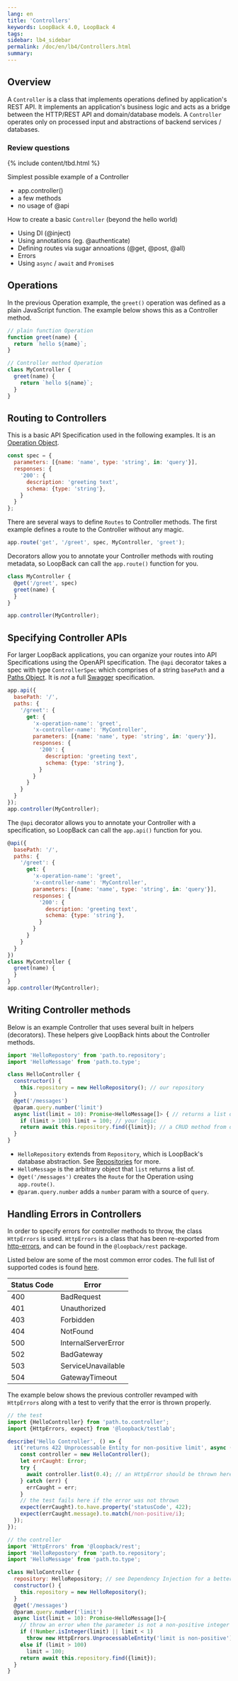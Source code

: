 ```yaml
---
lang: en
title: 'Controllers'
keywords: LoopBack 4.0, LoopBack 4
tags:
sidebar: lb4_sidebar
permalink: /doc/en/lb4/Controllers.html
summary:
---
```


## Overview

A `Controller` is a class that implements operations defined by application's REST API. It implements an application's business logic and acts as a bridge between the HTTP/REST API and domain/database models.
A `Controller` operates only on processed input and abstractions of backend services / databases.

### Review questions

{% include content/tbd.html %}

Simplest possible example of a Controller
- app.controller()
- a few methods
- no usage of @api

How to create a basic `Controller` (beyond the hello world)
- Using DI (@inject)
- Using annotations (eg. @authenticate)
- Defining routes via sugar annoations (@get, @post, @all)
- Errors
- Using `async` / `await` and `Promise`s

## Operations

In the previous Operation example, the `greet()` operation was defined as a plain JavaScript function. The example below shows this as a Controller method.

```js
// plain function Operation
function greet(name) {
  return `hello ${name}`;
}

// Controller method Operation
class MyController {
  greet(name) {
    return `hello ${name}`;
  }
}
```

## Routing to Controllers

This is a basic API Specification used in the following examples. It is an [Operation Object](https://github.com/OAI/OpenAPI-Specification/blob/0e51e2a1b2d668f434e44e5818a0cdad1be090b4/versions/2.0.md#operation-object).

```js
const spec = {
  parameters: [{name: 'name', type: 'string', in: 'query'}],
  responses: {
    '200': {
      description: 'greeting text',
      schema: {type: 'string'},
    }
  }
};
```

There are several ways to define `Routes` to Controller methods. The first example defines a route to the Controller without any magic.

```js
app.route('get', '/greet', spec, MyController, 'greet');
```

Decorators allow you to annotate your Controller methods with routing metadata, so LoopBack can call the `app.route()` function for you.

```js
class MyController {
  @get('/greet', spec)
  greet(name) {
  }
}

app.controller(MyController);
```

## Specifying Controller APIs

For larger LoopBack applications, you can organize your routes into API Specifications using the OpenAPI specification. The `@api` decorator takes a spec with type `ControllerSpec` which comprises of a string `basePath` and a [Paths Object](https://github.com/OAI/OpenAPI-Specification/blob/0e51e2a1b2d668f434e44e5818a0cdad1be090b4/versions/2.0.md#paths-object). It is _not_ a full [Swagger](https://github.com/OAI/OpenAPI-Specification/blob/0e51e2a1b2d668f434e44e5818a0cdad1be090b4/versions/2.0.md#swagger-object) specification.

```js
app.api({
  basePath: '/',
  paths: {
    '/greet': {
      get: {
        'x-operation-name': 'greet',
        'x-controller-name': 'MyController',
        parameters: [{name: 'name', type: 'string', in: 'query'}],
        responses: {
          '200': {
            description: 'greeting text',
            schema: {type: 'string'},
          }
        }
      }
    }
  }
});
app.controller(MyController);
```

The `@api` decorator allows you to annotate your Controller with a specification, so LoopBack can call the `app.api()` function for you.

```js
@api({
  basePath: '/',
  paths: {
    '/greet': {
      get: {
        'x-operation-name': 'greet',
        'x-controller-name': 'MyController',
        parameters: [{name: 'name', type: 'string', in: 'query'}],
        responses: {
          '200': {
            description: 'greeting text',
            schema: {type: 'string'},
          }
        }
      }
    }
  }
})
class MyController {
  greet(name) {
  }
}
app.controller(MyController);
```

## Writing Controller methods

Below is an example Controller that uses several built in helpers (decorators). These helpers give LoopBack hints about the Controller methods.

```js
import 'HelloRepostory' from 'path.to.repository';
import 'HelloMessage' from 'path.to.type';

class HelloController {
  constructor() {
    this.repository = new HelloRepository(); // our repository
  }
  @get('/messages')
  @param.query.number('limit')
  async list(limit = 10): Promise<HelloMessage[]> { // returns a list of our objects
    if (limit > 100) limit = 100; // your logic
    return await this.repository.find({limit}); // a CRUD method from our repository
  }
}
```

- `HelloRepository` extends from `Repository`, which is LoopBack's database abstraction. See [Repositories](./Repositories.html) for more.
- `HelloMessage` is the arbitrary object that `list` returns a list of.
- `@get('/messages')` creates the `Route` for the Operation using `app.route()`.
- `@param.query.number` adds a `number` param with a source of `query`.

## Handling Errors in Controllers

In order to specify errors for controller methods to throw, the class `HttpErrors` is used. `HttpErrors` is a class that has been re-exported from [http-errors](https://www.npmjs.com/package/http-errors), and can be found in the `@loopback/rest` package.

Listed below are some of the most common error codes. The full list of supported codes is found [here](https://github.com/jshttp/http-errors#list-of-all-constructors).

|Status Code|Error                |
|-----------|---------------------|
|400        |BadRequest           |
|401        |Unauthorized         |
|403        |Forbidden            |
|404        |NotFound             |
|500        |InternalServerError  |
|502        |BadGateway           |
|503        |ServiceUnavailable   |
|504        |GatewayTimeout       |

The example below shows the previous controller revamped with `HttpErrors` along with a test to verify that the error is thrown properly.

```js
// the test
import {HelloController} from 'path.to.controller';
import {HttpErrors, expect} from '@loopback/testlab';

describe('Hello Controller', () => {
  it('returns 422 Unprocessable Entity for non-positive limit', async () => {
    const controller = new HelloController();
    let errCaught: Error;
    try {
      await controller.list(0.4); // an HttpError should be thrown here
    } catch (err) {
      errCaught = err;
    }
    // the test fails here if the error was not thrown
    expect(errCaught).to.have.property('statusCode', 422);
    expect(errCaught.message).to.match(/non-positive/i);
  });
});
```
```js
// the controller
import 'HttpErrors' from '@loopback/rest';
import 'HelloRepostory' from 'path.to.repository';
import 'HelloMessage' from 'path.to.type';

class HelloController {
  repository: HelloRepository; // see Dependency Injection for a better practice
  constructor() {
    this.repository = new HelloRepository();
  }
  @get('/messages')
  @param.query.number('limit')
  async list(limit = 10): Promise<HelloMessage[]>{
    // throw an error when the parameter is not a non-positive integer
    if (!Number.isInteger(limit) || limit < 1)
      throw new HttpErrors.UnprocessableEntity('limit is non-positive'));
    else if (limit > 100)
      limit = 100;
    return await this.repository.find({limit});
  }
}
```

